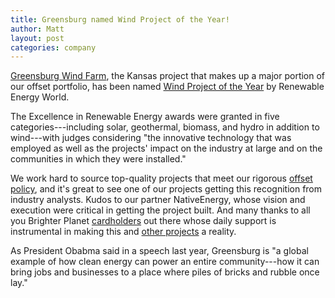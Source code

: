 ```yaml
---
title: Greensburg named Wind Project of the Year!
author: Matt
layout: post
categories: company
---
```


[Greensburg Wind Farm](http://brighterplanet.com/projects/19-greensburg-wind-farm), the Kansas project that makes up a major portion of our offset portfolio, has been named [Wind Project of the Year](http://brighterplanet.com/projects/19-greensburg-wind-farm) by Renewable Energy World.

The Excellence in Renewable Energy awards were granted in five categories---including solar, geothermal, biomass, and hydro in addition to wind---with judges considering "the innovative technology that was employed as well as the projects' impact on the industry at large and on the communities in which they were installed."

We work hard to source top-quality projects that meet our rigorous [offset policy](http://brighterplanet.com/pdfs/terms/Brighter_Planet-Carbon_Offset_Policy.pdf), and it's great to see one of our projects getting this recognition from industry analysts. Kudos to our partner NativeEnergy, whose vision and execution were critical in getting the project built. And many thanks to all you Brighter Planet [cardholders](http://giving.bankofamerica.com/brighterplanet?cm_mmc=DEP-Affinity-_-brighterplanet-PAR-_-DA05LT005Y_partnersite_BrighterPlanet_ABE_Productlink-_-MyExpression) out there whose daily support is instrumental in making this and [other projects](http://brighterplanet.com/projects) a reality.

As President Obabma said in a speech last year, Greensburg is "a global example of how clean energy can power an entire community---how it can bring jobs and businesses to a place where piles of bricks and rubble once lay."